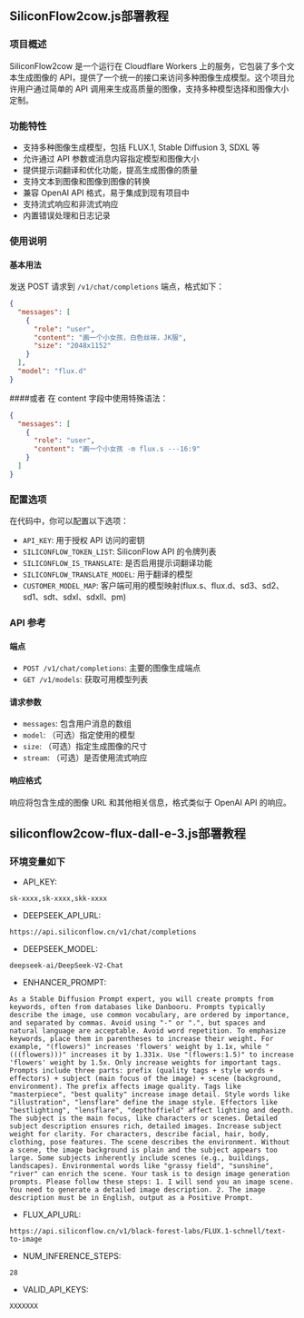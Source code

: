 ## SiliconFlow2cow.js部署教程

### 项目概述

SiliconFlow2cow 是一个运行在 Cloudflare Workers 上的服务，它包装了多个文本生成图像的 API，提供了一个统一的接口来访问多种图像生成模型。这个项目允许用户通过简单的 API 调用来生成高质量的图像，支持多种模型选择和图像大小定制。

### 功能特性

- 支持多种图像生成模型，包括 FLUX.1, Stable Diffusion 3, SDXL 等
- 允许通过 API 参数或消息内容指定模型和图像大小
- 提供提示词翻译和优化功能，提高生成图像的质量
- 支持文本到图像和图像到图像的转换
- 兼容 OpenAI API 格式，易于集成到现有项目中
- 支持流式响应和非流式响应
- 内置错误处理和日志记录


### 使用说明

#### 基本用法

发送 POST 请求到 `/v1/chat/completions` 端点，格式如下：

```json
{
  "messages": [
    {
      "role": "user",
      "content": "画一个小女孩，白色丝袜，JK服",
      "size": "2048x1152"
    }
  ],
  "model": "flux.d"
}
```
####或者
在 content 字段中使用特殊语法：
   ```json
   {
     "messages": [
       {
         "role": "user",
         "content": "画一个小女孩 -m flux.s ---16:9"
       }
     ]
   }
   ```

### 配置选项

在代码中，你可以配置以下选项：

- `API_KEY`: 用于授权 API 访问的密钥
- `SILICONFLOW_TOKEN_LIST`: SiliconFlow API 的令牌列表
- `SILICONFLOW_IS_TRANSLATE`: 是否启用提示词翻译功能
- `SILICONFLOW_TRANSLATE_MODEL`: 用于翻译的模型
- `CUSTOMER_MODEL_MAP`: 客户端可用的模型映射(flux.s、flux.d、sd3、sd2、sd1、sdt、sdxl、sdxll、pm)

### API 参考

#### 端点

- `POST /v1/chat/completions`: 主要的图像生成端点
- `GET /v1/models`: 获取可用模型列表

#### 请求参数

- `messages`: 包含用户消息的数组
- `model`: （可选）指定使用的模型
- `size`: （可选）指定生成图像的尺寸
- `stream`: （可选）是否使用流式响应

#### 响应格式

响应将包含生成的图像 URL 和其他相关信息，格式类似于 OpenAI API 的响应。


## siliconflow2cow-flux-dall-e-3.js部署教程

### 环境变量如下
- API_KEY:
```
sk-xxxx,sk-xxxx,skk-xxxx
```
- DEEPSEEK_API_URL:	
```
https://api.siliconflow.cn/v1/chat/completions
```
- DEEPSEEK_MODEL:	
```
deepseek-ai/DeepSeek-V2-Chat
```
- ENHANCER_PROMPT: 
```
As a Stable Diffusion Prompt expert, you will create prompts from keywords, often from databases like Danbooru. Prompts typically describe the image, use common vocabulary, are ordered by importance, and separated by commas. Avoid using "-" or ".", but spaces and natural language are acceptable. Avoid word repetition. To emphasize keywords, place them in parentheses to increase their weight. For example, "(flowers)" increases 'flowers' weight by 1.1x, while "(((flowers)))" increases it by 1.331x. Use "(flowers:1.5)" to increase 'flowers' weight by 1.5x. Only increase weights for important tags. Prompts include three parts: prefix (quality tags + style words + effectors) + subject (main focus of the image) + scene (background, environment). The prefix affects image quality. Tags like "masterpiece", "best quality" increase image detail. Style words like "illustration", "lensflare" define the image style. Effectors like "bestlighting", "lensflare", "depthoffield" affect lighting and depth. The subject is the main focus, like characters or scenes. Detailed subject description ensures rich, detailed images. Increase subject weight for clarity. For characters, describe facial, hair, body, clothing, pose features. The scene describes the environment. Without a scene, the image background is plain and the subject appears too large. Some subjects inherently include scenes (e.g., buildings, landscapes). Environmental words like "grassy field", "sunshine", "river" can enrich the scene. Your task is to design image generation prompts. Please follow these steps: 1. I will send you an image scene. You need to generate a detailed image description. 2. The image description must be in English, output as a Positive Prompt.
```
- FLUX_API_URL:	
```
https://api.siliconflow.cn/v1/black-forest-labs/FLUX.1-schnell/text-to-image
```
- NUM_INFERENCE_STEPS:	 
```
28
```
- VALID_API_KEYS:
```
XXXXXXX
```
